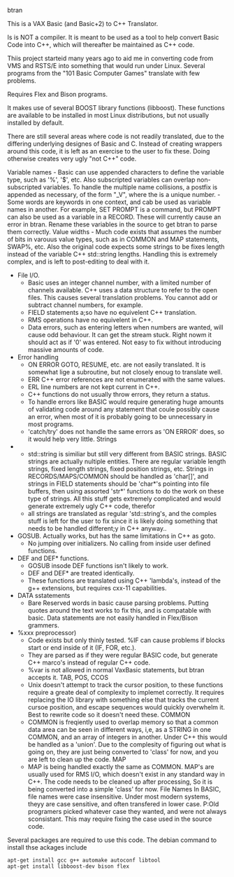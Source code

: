 btran

This is a VAX Basic (and Basic+2) to C++ Translator.

Is is NOT a compiler. It is meant to be used as a tool to help convert
Basic Code into C++, which will thereafter be maintained as C++ code.

Thiis project starteid many years ago to aid me in converting code from VMS and
RSTS/E into something that would run under Linux. Several programs from the
"101 Basic Computer Games" translate with few problems.

Requires Flex and Bison programs.

It makes use of several BOOST library functions (libboost).
These functions are available to be installed in most Linux distributions, but
not usually installed by default.

There are still several areas where code is not readily translated, due to the
differing underlying designes of Basic and C. Instead of creating wrappers
around this code, it is left as an exercise to the user to fix these.
Doing otherwise creates very ugly "not C++" code.

  Variable names
	- Basic can use appended characters to define the variable type, such as
	  '%', '$', etc. Also subscripted variables can overlap non-subscripted
	  variables. To handle the multiple name collisions, a postfix is
	  appended as necessary, of the form "_V<x>", where the <x> is a unique
	  number.
	- Some words are keywords in one context, and cab be used as variable
	  names in another. For example, SET PROMPT is a command, but PROMPT 
	  can also be used as a variable in a RECORD. These will currently 
	  cause an error in btran. Rename these variables in the source to
	  get btran to parse them correctly.
  Value widths
	- Much code exists that assumes the number of bits in varouus value
	  types, such as in COMMON and MAP statements, SWAP%, etc.
	  Also the original code expects some strings to be fixes length
	  instead of the variable C++ std::string lengths. Handling this is
	  extremely complex, and is left to post-editing to deal with it.
- File I/O.
	- Basic uses an integer channel number, with a limited number of
	  channels available. C++ uses a data structure to refer to the open
	  files. This causes several translation problems. You cannot add
	  or subtract channel numbers, for example.
	- FIELD statements a;so have no equivelent C++ translation.
	- RMS operations have no equivelent in C++.
	- Data errors, such as entering letters when numbers are wanted, will
	  cause odd behaviour. It can get the stream stuck. Right nowm it should
	  act as if '0' was entered. Not easy to fix without introducing massive
	  amounts of code.
- Error handling
	- ON ERROR GOTO, RESUME, etc. are not easily translated. It is somewhat
	  lige a subroutine, but not closely enoug to translate well.
	- ERR C++ error references are not enumerated with the same values.
	- ERL line numbers are not kept current in C++.
	- C++ functions do not usually throw errors, they return a status.
	- To handle errors like BASIC would require generating huge amounts
	  of validating code around any statement that coule possibly cause
	  an error, when most of it is probably going to be unnecessary in
	  most programs. 
	- 'catch/try' does not handle the same errors as 'ON ERROR' does, so
	  it would help very little.
  Strings
-	- std::string is similiar but still very different from BASIC strings.
	  BASIC strings are actually nultiple entities.
	  There are regular variable length strings, fixed length strings,
	  fixed position strings, etc. Strings in RECORDS/MAPS/COMMON should
	  be handled as 'char[]', and strings in FIELD statements should be
	  'char*'s pointing into file buffers, then using assorted 'str*'
	  functions to do the work on these type of strings.
	  All this stuff gets extremely complicated and would generate
	  extremely ugly C++ code, therefor
	- all strings are translated as regular 'std::string's, and the
	  comples stuff is left for the user to fix since it is likely
	  doing something that needs to be handled different;y in C++
	  anyway.. 
- GOSUB. Actually works, but has the same limitations in C++ as goto.
	- No jumping over initializers. No calling from inside user defined
	  functions.
- DEF and DEF* functions.
	- GOSUB insode DEF functions isn't likely to work.
	- DEF and DEF* are treated identically.
	- These functions are translated using C++ 'lambda's, instead of the
	  g++ extensions, but requires cxx-11 capabilities.
- DATA sstatements
	- Bare Reserved words in basic cause parsing problems. Putting quotes
	  around the text works to fix this, and is compatable with basic.
	  Data statements are not easily handled in Flex/Bison grammers.
- %xxx preprocessor)
	- Code exists but only thinly tested. %IF can cause problems if blocks
	  start or end inside of it (IF, FOR, etc.).
	- They are parsed as if they were regular BASIC code, but generate
	  C++ marco's instead of regular C++ code.
	- %var is not allowed in normal VaxBasic statements, but btran accepts
	  it.
  TAB, POS, CCOS
	- Unix doesn't attempt to track the cursor position, to these functions
	  require a greate deal of complexity to implemet correctly. It requires
	  replacing the IO library with something else that tracks the current
	  cursoe position, and escape sequences would quickly overwhelm it.
	  Best to rewrite code so it doesn't need these.
  COMMON
	- COMMON is freqiently used to overlap memory so that a common data
	  area can be seen in different ways, i,e, as a STRING in one COMMON,
	  and an array of integers in another.  Under C++ this would be handled
	  as a 'union'. Due to the complesity of figuring out what is going on,
	  they are just being converted to 'class' for now, and you are left
	  to clean up the code.
  MAP
	- MAP is being handled exactly the same as COMMON.
	  MAP's are usually used for RMS I/O, which doesn't exist in any
	  standard way in C++. The code needs to be cleaned up after
	  processing, So it is being converted into a simple 'class' for now.
 File Names
	In BASIC, file names were case insensitive. Under most modern
	systems, theyy are case sensitive, and often transfered in lower
	case. P:Old programers picked whatever case they wanted, and were
	not always sconsistant. This may require fixing the case used in
	the source code.

Several packages are required to use this code.
The debian command to install thse ackages include

	apt-get install gcc g++ automake autoconf libtool
	apt-get install libboost-dev bison flex

